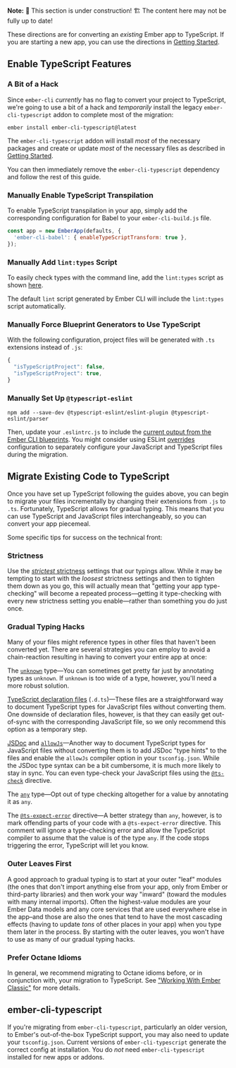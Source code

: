 **Note:** 🚧 This section is under construction! 🏗️ The content here may not be fully up to date!

These directions are for converting an _existing_ Ember app to TypeScript. If you are starting a new app, you can use the directions in [Getting Started].

## Enable TypeScript Features

### A Bit of a Hack

Since `ember-cli` _currently_ has no flag to convert your project to TypeScript, we're going to use a bit of a hack and _temporarily_ install the legacy `ember-cli-typescript` addon to complete most of the migration:

```shell
ember install ember-cli-typescript@latest
```

The `ember-cli-typescript` addon will install _most_ of the necessary packages and create or update _most_ of the necessary files as described in [Getting Started].

You can then immediately remove the `ember-cli-typescript` dependency and follow the rest of this guide.

### Manually Enable TypeScript Transpilation

To enable TypeScript transpilation in your app, simply add the corresponding configuration for Babel to your `ember-cli-build.js` file.

```javascript {data-filename="ember-cli-build.js" data-diff="+2"}
const app = new EmberApp(defaults, {
  'ember-cli-babel': { enableTypeScriptTransform: true },
});
```

### Manually Add `lint:types` Script

To easily check types with the command line, add the `lint:types` script as shown [here][lint-types].

[lint-types]: https://github.com/ember-cli/editor-output/blob/stackblitz-app-output-typescript/package.json

The default `lint` script generated by Ember CLI will include the `lint:types` script automatically.

### Manually Force Blueprint Generators to Use TypeScript

With the following configuration, project files will be generated with `.ts` extensions instead of `.js`:

```javascript {data-filename=".ember-cli" data-diff="-2,+3"}
{
  "isTypeScriptProject": false,
  "isTypeScriptProject": true,
}
```

### Manually Set Up `@typescript-eslint`

```shell
npm add --save-dev @typescript-eslint/eslint-plugin @typescript-eslint/parser
```

Then, update your `.eslintrc.js` to include the [current output from the Ember CLI blueprints][eslintrc]. You might consider using ESLint [overrides] configuration to separately configure your JavaScript and TypeScript files during the migration.

[eslintrc]: https://github.com/ember-cli/editor-output/blob/stackblitz-app-output-typescript/.eslintrc.js
[overrides]: https://eslint.org/docs/latest/use/configure/configuration-files#configuration-based-on-glob-patterns

## Migrate Existing Code to TypeScript

Once you have set up TypeScript following the guides above, you can begin to migrate your files incrementally by changing their extensions from `.js` to `.ts`. Fortunately, TypeScript allows for gradual typing. This means that you can use TypeScript and JavaScript files interchangeably, so you can convert your app piecemeal.

Some specific tips for success on the technical front:

### Strictness

Use the [_strictest_ strictness][strictness] settings that our typings allow. While it may be tempting to start with the _loosest_ strictness settings and then to tighten them down as you go, this will actually mean that "getting your app type-checking" will become a repeated process—getting it type-checking with every new strictness setting you enable—rather than something you do just once.

[strictness]: ../../additional-resources/faq/#toc_strictness

### Gradual Typing Hacks

Many of your files might reference types in other files that haven't been converted yet. There are several strategies you can employ to avoid a chain-reaction resulting in having to convert your entire app at once:

The [`unknown`][unknown] type—You can sometimes get pretty far just by annotating types as `unknown`. If `unknown` is too wide of a type, however, you'll need a more robust solution.

[unknown]: https://www.typescriptlang.org/docs/handbook/2/functions.html

[TypeScript declaration files][dts] (`.d.ts`)—These files are a straightforward way to document TypeScript types for JavaScript files without converting them. One downside of declaration files, however, is that they can easily get out-of-sync with the corresponding JavaScript file, so we only recommend this option as a temporary step.

[dts]: https://www.typescriptlang.org/docs/handbook/declaration-files/introduction.html

[JSDoc] and [`allowJs`][allowJs]—Another way to document TypeScript types for JavaScript files without converting them is to add JSDoc "type hints" to the files and enable the `allowJs` compiler option in your `tsconfig.json`. While the JSDoc type syntax can be a bit cumbersome, it is much more likely to stay in sync. You can even type-check your JavaScript files using the [`@ts-check`][ts-check] directive.

[JSDoc]: https://www.typescriptlang.org/docs/handbook/jsdoc-supported-types.html#handbook-content
[allowJs]: https://www.typescriptlang.org/tsconfig/#allowJs
[ts-check]: https://www.typescriptlang.org/docs/handbook/intro-to-js-ts.html#ts-check

The [`any`][any] type—Opt out of type checking altogether for a value by annotating it as `any`.

[any]: https://www.typescriptlang.org/docs/handbook/2/everyday-types.html#any

The [`@ts-expect-error`][ts-expect-error] directive—A better strategy than `any`, however, is to mark offending parts of your code with a `@ts-expect-error` directive. This comment will ignore a type-checking error and allow the TypeScript compiler to assume that the value is of the type `any`. If the code stops triggering the error, TypeScript will let you know.

[ts-expect-error]: https://www.typescriptlang.org/docs/handbook/release-notes/typescript-3-9.html

### Outer Leaves First

A good approach to gradual typing is to start at your outer "leaf" modules (the ones that don't import anything else from your app, only from Ember or third-party libraries) and then work your way "inward" (toward the modules with many internal imports). Often the highest-value modules are your Ember Data models and any core services that are used everywhere else in the app–and those are also the ones that tend to have the most cascading effects (having to update _tons_ of other places in your app) when you type them later in the process. By starting with the outer leaves, you won't have to use as many of our gradual typing hacks.

[getting started]: ../application-development/getting-started/

### Prefer Octane Idioms

In general, we recommend migrating to Octane idioms before, or in conjunction with, your migration to TypeScript. See ["Working With Ember Classic"][legacy] for more details.

[legacy]: ../../additional-resources/legacy/

## ember-cli-typescript

If you're migrating from `ember-cli-typescript`, particularly an older version, to Ember's out-of-the-box TypeScript support, you may also need to update your `tsconfig.json`. Current versions of `ember-cli-typescript` generate the correct config at installation. You do _not_ need `ember-cli-typescript` installed for new apps or addons.
